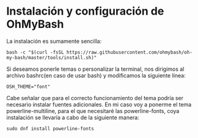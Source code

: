 # Instalación y configuración de OhMyBash
La instalación es sumamente sencilla:
```
bash -c "$(curl -fsSL https://raw.githubusercontent.com/ohmybash/oh-my-bash/master/tools/install.sh)"
```
Si deseamos ponerle temas o personalizar la terminal, nos dirigimos al archivo bashrc(en caso de usar bash) y modificamos la siguiente línea:
```
OSH_THEME="font"
```
Cabe señalar que para el correcto funcionamiento del tema podría ser necesario instalar fuentes adicionales. En mi caso voy a ponerme el tema powerline-multiline, para el que necesitaré las powerline-fonts, coya instalación se llevaría a cabo de la siguiente manera:
```
sudo dnf install powerline-fonts
```
